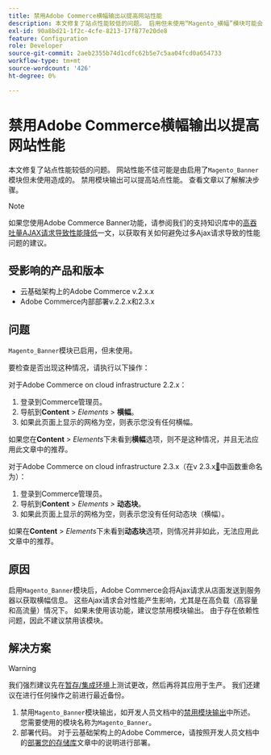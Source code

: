 ```yaml
---
title: 禁用Adobe Commerce横幅输出以提高网站性能
description: 本文修复了站点性能较低的问题。 启用但未使用“Magento_横幅”模块可能会导致网站性能降低。 禁用模块输出可以提高站点性能。 查看文章以了解解决步骤。
exl-id: 90a8bd21-1f2c-4cfe-8213-17f877e20de8
feature: Configuration
role: Developer
source-git-commit: 2aeb2355b74d1cdfc62b5e7c5aa04fcd0a654733
workflow-type: tm+mt
source-wordcount: '426'
ht-degree: 0%

---
```


# 禁用Adobe Commerce横幅输出以提高网站性能

本文修复了站点性能较低的问题。 网站性能不佳可能是由启用了`Magento_Banner`模块但未使用造成的。 禁用模块输出可以提高站点性能。 查看文章以了解解决步骤。

>[!NOTE]
>
>如果您使用Adobe Commerce Banner功能，请参阅我们的支持知识库中的[高吞吐量AJAX请求导致性能降低](/help/troubleshooting/miscellaneous/high-throughput-ajax-requests-cause-poor-performance.md)一文，以获取有关如何避免过多Ajax请求导致的性能问题的建议。

## 受影响的产品和版本

* 云基础架构上的Adobe Commerce v.2.x.x
* Adobe Commerce内部部署v.2.2.x和2.3.x

## 问题

`Magento_Banner`模块已启用，但未使用。

要检查是否出现这种情况，请执行以下操作：

对于Adobe Commerce on cloud infrastructure 2.2.x：

1. 登录到Commerce管理员。
1. 导航到&#x200B;**Content** > *Elements* > **横幅**。
1. 如果此页面上显示的网格为空，则表示您没有任何横幅。

如果您在&#x200B;**Content** > *Elements*&#x200B;下未看到&#x200B;**横幅**&#x200B;选项，则不是这种情况，并且无法应用此文章中的推荐。

对于Adobe Commerce on cloud infrastructure 2.3.x（在v 2.3.x[&#128279;](https://commerce-docs.github.io/devdocs-archive/2.3/guides/v2.3/release-notes/ReleaseNotes2.3.0Commerce.html#banner-now-dynamic-block)中函数重命名为）：

1. 登录到Commerce管理员。
1. 导航到&#x200B;**Content** > *Elements >* **动态块**。
1. 如果此页面上显示的网格为空，则表示您没有任何动态块（横幅）。

如果在&#x200B;**Content** > *Elements*&#x200B;下未看到&#x200B;**动态块**&#x200B;选项，则情况并非如此，无法应用此文章中的推荐。

## 原因

启用`Magento_Banner`模块后，Adobe Commerce会将Ajax请求从店面发送到服务器以获取横幅信息。 这些Ajax请求会对性能产生影响，尤其是在高负载（高容量和高流量）情况下。 如果未使用该功能，建议您禁用模块输出。 由于存在依赖性问题，因此不建议禁用该模块。

## 解决方案

>[!WARNING]
>
>我们强烈建议先在[暂存/集成环境](/help/announcements/adobe-commerce-announcements/integration-environment-enhancement-request-pro-and-starter.md)上测试更改，然后再将其应用于生产。 我们还建议在进行任何操作之前进行最近备份。

1. 禁用`Magento_Banner`模块输出，如开发人员文档中的[禁用模块输出](https://experienceleague.adobe.com/en/docs/commerce-operations/configuration-guide/files/disable-module-output)中所述。 您需要使用的模块名称为`Magento_Banner`。
1. 部署代码。 对于云基础架构上的Adobe Commerce，请按照开发人员文档中的[部署您的存储库](https://experienceleague.adobe.com/en/docs/commerce-cloud-service/user-guide/develop/deploy/staging-production)文章中的说明进行部署。
